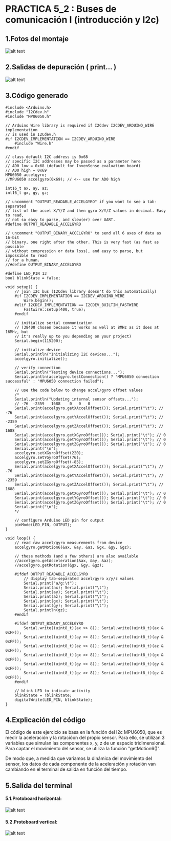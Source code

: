 # PRACTICA 5_2  : Buses de comunicación I (introducción y I2c)

## 1.Fotos del montaje   

![alt text](IMG_20210422_105623.jpg)

## 2.Salidas de depuración ( print... )

![alt text](DEPURACION.jpg)

## 3.Código generado

```
#include <Arduino.h>
#include "I2Cdev.h"
#include "MPU6050.h"

// Arduino Wire library is required if I2Cdev I2CDEV_ARDUINO_WIRE implementation
// is used in I2Cdev.h
#if I2CDEV_IMPLEMENTATION == I2CDEV_ARDUINO_WIRE
    #include "Wire.h"
#endif

// class default I2C address is 0x68
// specific I2C addresses may be passed as a parameter here
// AD0 low = 0x68 (default for InvenSense evaluation board)
// AD0 high = 0x69
MPU6050 accelgyro;
//MPU6050 accelgyro(0x69); // <-- use for AD0 high

int16_t ax, ay, az;
int16_t gx, gy, gz;

// uncomment "OUTPUT_READABLE_ACCELGYRO" if you want to see a tab-separated
// list of the accel X/Y/Z and then gyro X/Y/Z values in decimal. Easy to read,
// not so easy to parse, and slow(er) over UART.
#define OUTPUT_READABLE_ACCELGYRO

// uncomment "OUTPUT_BINARY_ACCELGYRO" to send all 6 axes of data as 16-bit
// binary, one right after the other. This is very fast (as fast as possible
// without compression or data loss), and easy to parse, but impossible to read
// for a human.
//#define OUTPUT_BINARY_ACCELGYRO

#define LED_PIN 13
bool blinkState = false;

void setup() {
    // join I2C bus (I2Cdev library doesn't do this automatically)
    #if I2CDEV_IMPLEMENTATION == I2CDEV_ARDUINO_WIRE
        Wire.begin();
    #elif I2CDEV_IMPLEMENTATION == I2CDEV_BUILTIN_FASTWIRE
        Fastwire::setup(400, true);
    #endif

    // initialize serial communication
    // (38400 chosen because it works as well at 8MHz as it does at 16MHz, but
    // it's really up to you depending on your project)
    Serial.begin(115200);

    // initialize device
    Serial.println("Initializing I2C devices...");
    accelgyro.initialize();

    // verify connection
    Serial.println("Testing device connections...");
    Serial.println(accelgyro.testConnection() ? "MPU6050 connection successful" : "MPU6050 connection failed");

    // use the code below to change accel/gyro offset values
    /*
    Serial.println("Updating internal sensor offsets...");
    // -76	-2359	1688	0	0	0
    Serial.print(accelgyro.getXAccelOffset()); Serial.print("\t"); // -76
    Serial.print(accelgyro.getYAccelOffset()); Serial.print("\t"); // -2359
    Serial.print(accelgyro.getZAccelOffset()); Serial.print("\t"); // 1688
    Serial.print(accelgyro.getXGyroOffset()); Serial.print("\t"); // 0
    Serial.print(accelgyro.getYGyroOffset()); Serial.print("\t"); // 0
    Serial.print(accelgyro.getZGyroOffset()); Serial.print("\t"); // 0
    Serial.print("\n");
    accelgyro.setXGyroOffset(220);
    accelgyro.setYGyroOffset(76);
    accelgyro.setZGyroOffset(-85);
    Serial.print(accelgyro.getXAccelOffset()); Serial.print("\t"); // -76
    Serial.print(accelgyro.getYAccelOffset()); Serial.print("\t"); // -2359
    Serial.print(accelgyro.getZAccelOffset()); Serial.print("\t"); // 1688
    Serial.print(accelgyro.getXGyroOffset()); Serial.print("\t"); // 0
    Serial.print(accelgyro.getYGyroOffset()); Serial.print("\t"); // 0
    Serial.print(accelgyro.getZGyroOffset()); Serial.print("\t"); // 0
    Serial.print("\n");
    */

    // configure Arduino LED pin for output
    pinMode(LED_PIN, OUTPUT);
}

void loop() {
    // read raw accel/gyro measurements from device
    accelgyro.getMotion6(&ax, &ay, &az, &gx, &gy, &gz);

    // these methods (and a few others) are also available
    //accelgyro.getAcceleration(&ax, &ay, &az);
    //accelgyro.getRotation(&gx, &gy, &gz);

    #ifdef OUTPUT_READABLE_ACCELGYRO
        // display tab-separated accel/gyro x/y/z values
        Serial.print("a/g:\t");
        Serial.print(ax); Serial.print("\t");
        Serial.print(ay); Serial.print("\t");
        Serial.print(az); Serial.print("\t");
        Serial.print(gx); Serial.print("\t");
        Serial.print(gy); Serial.print("\t");
        Serial.println(gz);
    #endif

    #ifdef OUTPUT_BINARY_ACCELGYRO
        Serial.write((uint8_t)(ax >> 8)); Serial.write((uint8_t)(ax & 0xFF));
        Serial.write((uint8_t)(ay >> 8)); Serial.write((uint8_t)(ay & 0xFF));
        Serial.write((uint8_t)(az >> 8)); Serial.write((uint8_t)(az & 0xFF));
        Serial.write((uint8_t)(gx >> 8)); Serial.write((uint8_t)(gx & 0xFF));
        Serial.write((uint8_t)(gy >> 8)); Serial.write((uint8_t)(gy & 0xFF));
        Serial.write((uint8_t)(gz >> 8)); Serial.write((uint8_t)(gz & 0xFF));
    #endif

    // blink LED to indicate activity
    blinkState = !blinkState;
    digitalWrite(LED_PIN, blinkState);
}

```
## 4.Explicación del código

El código de este ejercicio se basa en la función del I2c MPU6050, que es medir la aceleración y la rotacióon del propio sensor. Para ello, se utilizan 3 variables que simulan las componentes x, y, z de un espacio tridimensional. Para captar el movimiento del sensor, se utiliza la función "getMotion6()".

De modo que, a medida que variamos la dinámica del movimiento del sensor, los datos de cada componente de la aceleración y rotación van cambiando en el terminal de salida en función del tiempo.

## 5.Salida del terminal

#### 5.1.Protoboard horizontal:

![alt text](Captura.JPG)

#### 5.2.Protoboard vertical:

![alt text](vertical.JPG)
